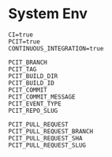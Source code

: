 # System Env

`CI=true`  
`PCIT=true`  
`CONTINUOUS_INTEGRATION=true`  

`PCIT_BRANCH`  
`PCIT_TAG`  
`PCIT_BUILD_DIR`  
`PCIT_BUILD_ID`  
`PCIT_COMMIT`  
`PCIT_COMMIT_MESSAGE`  
`PCIT_EVENT_TYPE`   
`PCIT_REPO_SLUG`  

`PCIT_PULL_REQUEST`  
`PCIT_PULL_REQUEST_BRANCH`  
`PCIT_PULL_REQUEST_SHA`  
`PCIT_PULL_REQUEST_SLUG`  
